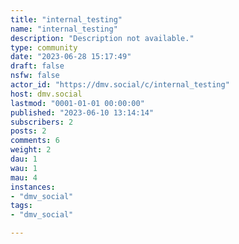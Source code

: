 ```yaml
---
title: "internal_testing" 
name: "internal_testing"
description: "Description not available."
type: community
date: "2023-06-28 15:17:49"
draft: false
nsfw: false
actor_id: "https://dmv.social/c/internal_testing"
host: dmv.social
lastmod: "0001-01-01 00:00:00"
published: "2023-06-10 13:14:14"
subscribers: 2
posts: 2
comments: 6
weight: 2
dau: 1
wau: 1
mau: 4
instances:
- "dmv_social"
tags: 
- "dmv_social"

---
```


